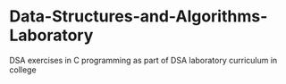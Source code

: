# Data-Structures-and-Algorithms-Laboratory
DSA exercises in C programming as part of DSA laboratory curriculum in college
